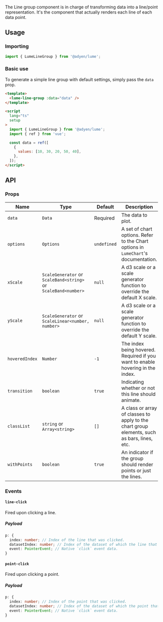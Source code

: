 The Line group component is in charge of transforming data into a line/point representation. It's the component that actually renders each line of each data point.

## Usage

### Importing

```ts
import { LumeLineGroup } from '@adyen/lume';
```

### Basic use

To generate a simple line group with default settings, simply pass the `data` prop.

```html
<template>
  <lume-line-group :data="data" />
</template>

<script
  lang="ts"
  setup
>
  import { LumeLineGroup } from '@adyen/lume';
  import { ref } from 'vue';

  const data = ref([
    {
      values: [10, 30, 20, 50, 40],
    },
  ]);
</script>
```

## API

### Props

| Name           | Type                                                           | Default     | Description                                                                                 |
| -------------- | -------------------------------------------------------------- | ----------- | ------------------------------------------------------------------------------------------- |
| `data`         | `Data`                                                         | Required    | The data to plot.                                                                           |
| `options`      | `Options`                                                      | `undefined` | A set of chart options. Refer to the Chart options in `LumeChart`'s documentation.          |
| `xScale`       | `ScaleGenerator` or `ScaleBand<string>` or `ScaleBand<number>` | `null`      | A d3 scale or a scale generator function to override the default X scale.                   |
| `yScale`       | `ScaleGenerator` or `ScaleLinear<number, number>`              | `null`      | A d3 scale or a scale generator function to override the default Y scale.                   |
| `hoveredIndex` | `Number`                                                       | `-1`        | The index being hovered. Required if you want to enable hovering in the index.              |
| `transition`   | `boolean`                                                      | `true`      | Indicating whether or not this line should animate.                                         |
| `classList`    | `string` or `Array<string>`                                    | `[]`        | A class or array of classes to apply to the chart group elements, such as bars, lines, etc. |
| `withPoints`   | `boolean`                                                      | `true`      | An indicator if the group should render points or just the lines.                           |

### Events

#### `line-click`

Fired upon clicking a line.

##### Payload

```ts
p: {
  index: number; // Index of the line that was clicked.
  datasetIndex: number; // Index of the dataset of which the line that was clicked belongs.
  event: PointerEvent; // Native `click` event data.
}
```

#### `point-click`

Fired upon clicking a point.

##### Payload

```ts
p: {
  index: number; // Index of the point that was clicked.
  datasetIndex: number; // Index of the dataset of which the point that was clicked belongs.
  event: PointerEvent; // Native `click` event data.
}
```
